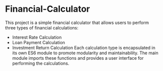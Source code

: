 # Financial-Calculator
This project is a simple financial calculator that allows users to perform three types of financial calculations:
- Interest Rate Calculation
- Loan Payment Calculation
- Investment Return Calculation
Each calculation type is encapsulated in its own ES6 module to promote modularity and maintainability. The main module imports these functions and provides a user interface for performing the calculations.
